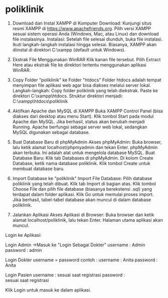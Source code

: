 # poliklinik

1. Download dan Instal XAMPP di Komputer
Download:
Kunjungi situs resmi XAMPP di https://www.apachefriends.org.
Pilih versi XAMPP sesuai sistem operasi Anda (Windows, Mac, atau Linux) dan download file instalasinya.
Instalasi:
Setelah file selesai diunduh, buka file instalasi.
Ikuti langkah-langkah instalasi hingga selesai. Biasanya, XAMPP akan diinstal di direktori C:\xampp (default untuk Windows).

2. Ekstrak File Menggunakan WinRAR
Klik kanan file tersebut.
Pilih Extract Here atau ekstrak file ke direktori tertentu menggunakan aplikasi WinRAR.

3. Copy Folder "poliklinik" ke Folder "htdocs"
Folder htdocs adalah tempat menyimpan file aplikasi web agar bisa diakses melalui server lokal.
Langkah-langkah:
Copy folder poliklinik yang telah diekstrak.
Paste ke direktori C:\xampp\htdocs.
Struktur direktori menjadi:
C:\xampp\htdocs\poliklinik

4. Aktifkan Apache dan MySQL di XAMPP
Buka XAMPP Control Panel (bisa diakses dari desktop atau menu Start).
Klik tombol Start pada modul Apache dan MySQL.
Jika berhasil, status akan berubah menjadi Running.
Apache berfungsi sebagai server web lokal, sedangkan MySQL digunakan sebagai database.

5. Buat Database Baru di phpMyAdmin
Akses phpMyAdmin:
Buka browser, lalu ketik alamat localhost/phpmyadmin dan tekan Enter.
phpMyAdmin akan terbuka. Ini adalah alat untuk mengelola database MySQL.
Buat Database Baru:
Klik tab Databases di phpMyAdmin.
Di kolom Create Database, ketik nama database poliklinik.
Klik tombol Create untuk membuat database baru.

6. Import Database ke "poliklinik"
Import File Database:
Pilih database poliklinik yang telah dibuat.
Klik tab Import di bagian atas.
Klik tombol Choose File dan pilih file database (biasanya berekstensi .sql) yang terdapat dalam folder aplikasi.
Klik Go untuk memulai proses import.
Jika berhasil, tabel-tabel database akan muncul di dalam database poliklinik.

7. Jalankan Aplikasi
Akses Aplikasi di Browser:
Buka browser dan ketik alamat localhost/poliklinik, lalu tekan Enter.
Halaman utama aplikasi akan muncul.


Login ke Aplikasi:

Login Admin
->Masuk ke "Login Sebagai Dokter"
    username : Admin
    password : admin

Login Dokter
username = password
contoh :
    username : Anita
    password : Anita

Login Pasien
    username : sesuai saat registrasi
    password : sesuai saat registrasi

Klik Login untuk masuk ke dalam aplikasi.
